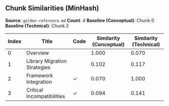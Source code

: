 ## Chunk Similarities (MinHash)

**Source**: `golden-reference.md`
**Count**: 4
**Baseline (Conceptual)**: Chunk 0
**Baseline (Technical)**: Chunk 2

| Index | Title | Code | Similarity (Conceptual) | Similarity (Technical) |
|-------|-------|------|-------------------------|------------------------|
| 0 | Overview |  | 1.000 | 0.070 |
| 1 | Library Migration Strategies |  | 0.102 | 0.117 |
| 2 | Framework Integration | ✓ | 0.070 | 1.000 |
| 3 | Critical Incompatibilities | ✓ | 0.094 | 0.141 |

